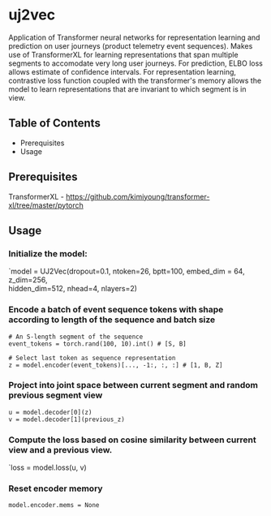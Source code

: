 # uj2vec

Application of Transformer neural networks for representation learning and prediction on user journeys (product telemetry event sequences). Makes use of TransformerXL for learning representations that span multiple segments to accomodate very long user journeys. For prediction, ELBO loss allows estimate of confidence intervals. For representation learning, contrastive loss function coupled with the transformer's memory allows the model to learn representations that are invariant to which segment is in view.

## Table of Contents

- Prerequisites
- Usage

## Prerequisites

TransformerXL - https://github.com/kimiyoung/transformer-xl/tree/master/pytorch

## Usage

### Initialize the model:

`model = UJ2Vec(dropout=0.1, ntoken=26, bptt=100, embed_dim = 64, z_dim=256, \
 hidden_dim=512, nhead=4, nlayers=2)

### Encode a batch of event sequence tokens with shape according to length of the sequence and batch size
```
# An S-length segment of the sequence
event_tokens = torch.rand(100, 10).int() # [S, B]

# Select last token as sequence representation
z = model.encoder(event_tokens)[..., -1:, :, :] # [1, B, Z]
```

### Project into joint space between current segment and random previous segment view
```
u = model.decoder[0](z)
v = model.decoder[1](previous_z)
```

### Compute the loss based on cosine similarity between current view and a previous view.

`loss = model.loss(u, v)

### Reset encoder memory
```
model.encoder.mems = None
```

